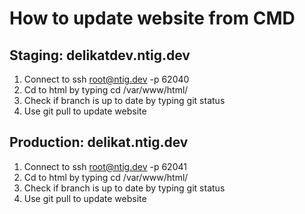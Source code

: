 # How to update website from CMD 

## Staging: delikatdev.ntig.dev

1. Connect to ssh root@ntig.dev -p 62040
2. Cd to html by typing cd /var/www/html/
3. Check if branch is up to date by typing git status
4. Use git pull to update website

## Production: delikat.ntig.dev

1. Connect to ssh root@ntig.dev -p 62041
2. Cd to html by typing cd /var/www/html/
3. Check if branch is up to date by typing git status
4. Use git pull to update website
